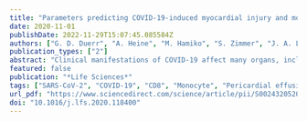 ```yaml
---
title: "Parameters predicting COVID-19-induced myocardial injury and mortality"
date: 2020-11-01
publishDate: 2022-11-29T15:07:45.085584Z
authors: ["G. D. Duerr", "A. Heine", "M. Hamiko", "S. Zimmer", "J. A. Luetkens", "J. Nattermann", "G. Rieke", "A. Isaak", "J. Jehle", "S. A. E. Held", "J. C. Wasmuth", "M. Wittmann", "C. P. Strassburg", "P. Brossart", "M. Coburn", "H. Treede", "G. Nickenig", "C. Kurts", "M. Velten"]
publication_types: ["2"]
abstract: "Clinical manifestations of COVID-19 affect many organs, including the heart. Cardiovascular disease is a dominant comorbidity and prognostic factors predicting risk for critical courses are highly needed. Moreover, immunomechanisms underlying COVID-induced myocardial damage are poorly understood. Objective To elucidate prognostic markers to identify patients at risk. Results Only patients with pericardial effusion (PE) developed a severe disease course, and those who died could be identified by a high CD8/Treg/monocyte ratio. Ten out of 19 COVID-19 patients presented with PE, 7 (78%) of these had elevated APACHE-II mortality risk-score, requiring mechanical ventilation. At admission, PE patients showed signs of systemic and cardiac inflammation in NMR and impaired cardiac function as detected by transthoracic echocardiography (TTE), whereas parameters of myocardial injury e.g. high sensitive troponin-t (hs-TnT) were not yet increased. During the course of disease, hs-TnT rose in 8 of the PE-patients above 16 ng/l, 7 had to undergo ventilatory therapy and 4 of them died. FACS at admission showed in PE patients elevated frequencies of CD3+CD8+ T cells among all CD3+ T-cells, and lower frequencies of Tregs and CD14+HLA−DR+-monocytes. A high CD8/Treg/monocyte ratio predicted a severe disease course in PE patients, and was associated with high serum levels of antiviral cytokines. By contrast, patients without PE and PE patients with a low CD8/Treg/monocyte ratio neither had to be intubated, nor died. Conclusions PE predicts cardiac injury in COVID-19 patients. Therefore, TTE should be performed at admission. Immunological parameters for dysfunctional antiviral immunity, such as the CD8/Treg/monocyte ratio used here, supports risk assessment by predicting poor prognosis."
featured: false
publication: "*Life Sciences*"
tags: ["SARS-CoV-2", "COVID-19", "CD8", "Monocyte", "Pericardial effusion", "Treg"]
url_pdf: "https://www.sciencedirect.com/science/article/pii/S002432052031153X"
doi: "10.1016/j.lfs.2020.118400"
---
```


